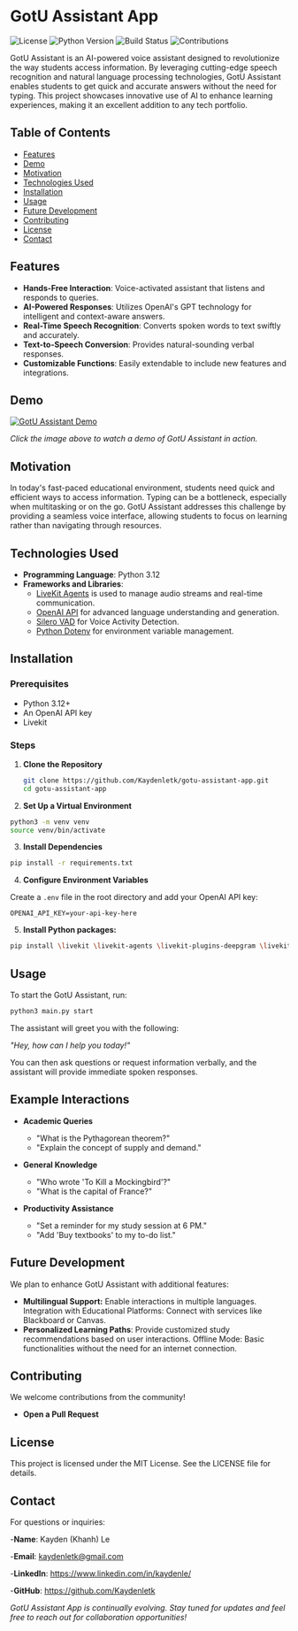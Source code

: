 # GotU Assistant App

![License](https://img.shields.io/github/license/Kaydenletk/gotu-assistant-app)
![Python Version](https://img.shields.io/badge/python-3.12-blue)
![Build Status](https://img.shields.io/badge/build-passing-brightgreen)
![Contributions](https://img.shields.io/badge/contributions-welcome-orange)

GotU Assistant is an AI-powered voice assistant designed to revolutionize the way students access information. By leveraging cutting-edge speech recognition and natural language processing technologies, GotU Assistant enables students to get quick and accurate answers without the need for typing. This project showcases innovative use of AI to enhance learning experiences, making it an excellent addition to any tech portfolio.

## Table of Contents

- [Features](#features)
- [Demo](#demo)
- [Motivation](#motivation)
- [Technologies Used](#technologies-used)
- [Installation](#installation)
- [Usage](#usage)
- [Future Development](#future-development)
- [Contributing](#contributing)
- [License](#license)
- [Contact](#contact)

## Features

- **Hands-Free Interaction**: Voice-activated assistant that listens and responds to queries.
- **AI-Powered Responses**: Utilizes OpenAI's GPT technology for intelligent and context-aware answers.
- **Real-Time Speech Recognition**: Converts spoken words to text swiftly and accurately.
- **Text-to-Speech Conversion**: Provides natural-sounding verbal responses.
- **Customizable Functions**: Easily extendable to include new features and integrations.

## Demo

[![GotU Assistant Demo](https://img.youtube.com/vi/EvPk_0gugYs/0.jpg)](https://youtu.be/EvPk_0gugYs)

*Click the image above to watch a demo of GotU Assistant in action.*

## Motivation

In today's fast-paced educational environment, students need quick and efficient ways to access information. Typing can be a bottleneck, especially when multitasking or on the go. GotU Assistant addresses this challenge by providing a seamless voice interface, allowing students to focus on learning rather than navigating through resources.

## Technologies Used

- **Programming Language**: Python 3.12
- **Frameworks and Libraries**:
  - [LiveKit Agents](https://github.com/livekit) is used to manage audio streams and real-time communication.
  - [OpenAI API](https://openai.com/) for advanced language understanding and generation.
  - [Silero VAD](https://github.com/snakers4/silero-vad) for Voice Activity Detection.
  - [Python Dotenv](https://pypi.org/project/python-dotenv/) for environment variable management.

## Installation

### Prerequisites

- Python 3.12+
- An OpenAI API key
- Livekit

### Steps

1. **Clone the Repository**

   ```bash
   git clone https://github.com/Kaydenletk/gotu-assistant-app.git
   cd gotu-assistant-app
   ```
2. **Set Up a Virtual Environment**

  ```bash
  python3 -m venv venv
  source venv/bin/activate
  ```
3. **Install Dependencies**

  ```bash
  pip install -r requirements.txt
  ```
4. **Configure Environment Variables**

Create a `.env` file in the root directory and add your OpenAI API key:

  ```dotenv
  OPENAI_API_KEY=your-api-key-here
  ```
5. **Install Python packages:**
   
  ```bash
  pip install \livekit \livekit-agents \livekit-plugins-deepgram \livekit-plugins-openai \livekit-plugins-silero
  ```

## Usage

To start the GotU Assistant, run:

  ```bash
  python3 main.py start
  ```

The assistant will greet you with the following:

*"Hey, how can I help you today!"*

You can then ask questions or request information verbally, and the assistant will provide immediate spoken responses.

## Example Interactions

- **Academic Queries**

    - "What is the Pythagorean theorem?"
    - "Explain the concept of supply and demand."
    
- **General Knowledge**
  
    - "Who wrote 'To Kill a Mockingbird'?"
    - "What is the capital of France?"
    
- **Productivity Assistance**
    
    - "Set a reminder for my study session at 6 PM."
    - "Add 'Buy textbooks' to my to-do list."

## Future Development
  We plan to enhance GotU Assistant with additional features:
    
- **Multilingual Support:** Enable interactions in multiple languages.
    Integration with Educational Platforms: Connect with services like Blackboard or Canvas.
- **Personalized Learning Paths**: Provide customized study recommendations based on user interactions.
    Offline Mode: Basic functionalities without the need for an internet connection.
    
## Contributing
  We welcome contributions from the community!
- **Open a Pull Request**

## License
This project is licensed under the MIT License. See the LICENSE file for details.

## Contact
For questions or inquiries:

-**Name**: Kayden (Khanh) Le

-**Email**: kaydenletk@gmail.com

-**LinkedIn**: https://www.linkedin.com/in/kaydenle/

-**GitHub**: https://github.com/Kaydenletk


*GotU Assistant App is continually evolving. Stay tuned for updates and feel free to reach out for collaboration opportunities!*
